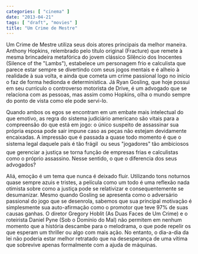 ```yaml
---
categories: [ "cinema" ]
date: "2013-04-21"
tags: [ "draft", "movies" ]
title: "Um Crime de Mestre"
---
```

Um Crime de Mestre utiliza seus dois atores principais da melhor
maneira. Anthony Hopkins, relembrado pelo título original (Fracture)
que remete à mesma brincadeira metafórica do jovem clássico Silêncio
dos Inocentes (Silence of the "Lambs"), estabelece um personagem frio e
calculista que parece estar sempre se divertindo com seus jogos mentais
e é alheio à realidade à sua volta, e ainda que cometa um crime
passional logo no início o faz de forma hedionda e determinística. Já
Ryan Gosling, que hoje possui em seu currículo o controverso motorista
de Drive, é um advogado que se relaciona com as pessoas, mas assim como
Hopkins, olha o mundo sempre do ponto de vista como ele pode servi-lo.

Quando ambos os egos se encontram em um embate mais intelectual do que
emotivo, as regra do sistema judiciário americano são vitais para a
compreensão do que está em jogo: o único suspeito de assassinar sua
própria esposa pode sair impune caso as peças não estejam devidamente
encaixadas. A impressão que é passada a quase todo momento é que o
sistema legal daquele país é tão frágil  ou seus "jogadores" tão
ambiciosos  que gerenciar a justiça se torna função de empresas
frias e calculistas como o próprio assassino. Nesse sentido, o que o
diferencia dos seus advogados?

Aliá, emoção é um tema que nunca é deixado fluir. Utilizando tons
noturnos quase sempre azuis e tristes, a película como um todo é
uma reflexão nada otimista sobre como a justiça pode se relativizar e
consequentemente se desumanizar. Mesmo quando Gosling se apresenta como o
adversário passional do jogo que se desenrola, sabemos que sua principal
motivação é simplesmente sua auto-afirmação como o promotor que teve
97% de suas causas ganhas. O diretor Gregory Hoblit (As Duas Faces de Um
Crime) e o roteirista Daniel Pyne (Sob o Domínio do Mal) não permitem
em nenhum momento que a história descambe para o melodrama, o que pode
repelir os que esperam um thriller ou algo com mais ação. No entanto, o
dia-a-dia da lei não poderia estar melhor retratado que na desesperança
de uma vítima que sobrevive apenas formalmente com a ajuda de máquinas.


